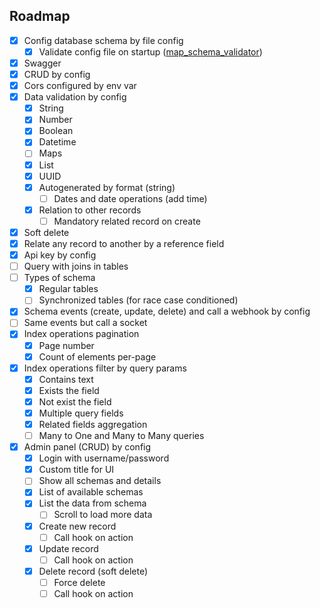 ## Roadmap

- [x] Config database schema by file config
    - [x] Validate config file on startup ([map_schema_validator](https://github.com/nicolkill/map_schema_validator))
- [x] Swagger
- [x] CRUD by config
- [x] Cors configured by env var
- [x] Data validation by config
    - [x] String
    - [x] Number
    - [x] Boolean
    - [x] Datetime
    - [ ] Maps
    - [x] List
    - [x] UUID
    - [x] Autogenerated by format (string)
        - [ ] Dates and date operations (add time)
    - [x] Relation to other records
        - [ ] Mandatory related record on create
- [x] Soft delete
- [x] Relate any record to another by a reference field
- [x] Api key by config
- [ ] Query with joins in tables
- [ ] Types of schema
    - [x] Regular tables
    - [ ] Synchronized tables (for race case conditioned)
- [x] Schema events (create, update, delete) and call a webhook by config
- [ ] Same events but call a socket
- [x] Index operations pagination
    - [x] Page number
    - [x] Count of elements per-page
- [x] Index operations filter by query params
    - [x] Contains text
    - [x] Exists the field
    - [x] Not exist the field
    - [x] Multiple query fields
    - [x] Related fields aggregation
    - [ ] Many to One and Many to Many queries
- [x] Admin panel (CRUD) by config
    - [x] Login with username/password
    - [x] Custom title for UI
    - [ ] Show all schemas and details
    - [x] List of available schemas
    - [x] List the data from schema
        - [ ] Scroll to load more data
    - [x] Create new record
        - [ ] Call hook on action
    - [x] Update record
        - [ ] Call hook on action
    - [x] Delete record (soft delete)
        - [ ] Force delete
        - [ ] Call hook on action
